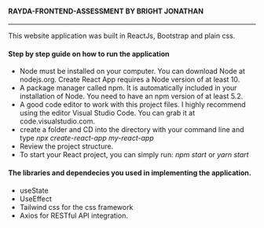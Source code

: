<h4>RAYDA-FRONTEND-ASSESSMENT BY BRIGHT JONATHAN</h4>
<hr/>
This website application was built in ReactJs, Bootstrap and plain css.

<h4> Step by step guide on how to run the application </h4>
<ul>
   <li>Node must be installed on your computer. You can download Node at nodejs.org. Create React App requires a Node version of at least 10.</li>
   <li>A package manager called npm. It is automatically included in your installation of Node. You need to have an npm version of at least 5.2.</li>
   <li>A good code editor to work with this project files. I highly recommend using the editor Visual Studio Code. You can grab it at code.visualstudio.com.</li>
   <li>create a folder and CD into the directory with your command line and type <i>npx create-react-app my-react-app</i></li>
   <li>Review the project structure.</li>
   <li> To start your React project, you can simply run: <i>npm start</i> or <i>yarn start</i> </li>
</ul>

<h4> The libraries and dependecies you used in implementing the application.</h4>
<ul>
   <li> useState </li>
   <li> UseEffect </li>
   <li> Tailwind css for the css framework</li>
   <li> Axios for RESTful API integration. </li>
</ul>

